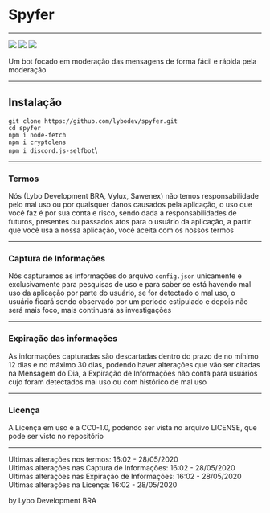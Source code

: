# Spyfer

------------
![](https://img.shields.io/badge/discord.js--selfbot-1.0.0-brightgreen) ![](https://img.shields.io/badge/node--fetch-2.6.0-brightgreen) ![](https://img.shields.io/badge/cryptolens-1.0.2-brightgreen)

Um bot focado em moderação das mensagens de forma fácil e rápida pela moderação

------------

## Instalação
`git clone https://github.com/lybodev/spyfer.git`\
`cd spyfer`\
`npm i node-fetch`\
`npm i cryptolens`\
`npm i discord.js-selfbot`\

------------

### Termos
Nós (Lybo Development BRA, Vylux, Sawenex) não temos responsabilidade pelo mal uso ou por quaisquer danos causados pela aplicação, o uso que você faz é por sua conta e risco, sendo dada a responsabilidades de futuros, presentes ou passados atos para o usuário da aplicação, a partir que você usa a nossa aplicação, você aceita com os nossos termos

------------

### Captura de Informações
Nós capturamos as informações do arquivo `config.json` unicamente e exclusivamente para pesquisas de uso e para saber se está havendo mal uso da aplicação por parte do usuário, se for detectado o mal uso, o usuário ficará sendo observado por um periodo estipulado e depois não será mais foco, mais continuará as investigações

------------

### Expiração das informações
As informações capturadas são descartadas dentro do prazo de no mínimo 12 dias e no máximo 30 dias, podendo haver alterações que vão ser citadas na Mensagem do Dia, a Expiração de Informações não conta para usuários cujo foram detectados mal uso ou com histórico de mal uso

------------

### Licença
A Licença em uso é a CC0-1.0, podendo ser vista no arquivo LICENSE, que pode ser visto no repositório

------------

Ultimas alterações nos termos: 16:02 - 28/05/2020\
Ultimas alterações nas Captura de Informações: 16:02 - 28/05/2020\
Ultimas alterações nas Expiração de Informações: 16:02 - 28/05/2020\
Ultimas alterações na Licença: 16:02 - 28/05/2020

by Lybo Development BRA

